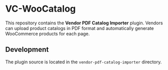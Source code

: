 # VC-WooCatalog

This repository contains the **Vendor PDF Catalog Importer** plugin. Vendors can upload product catalogs in PDF format and automatically generate WooCommerce products for each page.

## Development

The plugin source is located in the `vendor-pdf-catalog-importer` directory.
